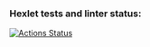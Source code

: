 ### Hexlet tests and linter status:
[![Actions Status](https://github.com/barmaglot4327/data-analytics-project-92/actions/workflows/hexlet-check.yml/badge.svg)](https://github.com/barmaglot4327/data-analytics-project-92/actions)